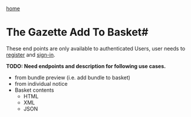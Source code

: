 [home](../home.md)
# The Gazette Add To Basket#


These end points are only available to authenticated Users, user needs  to [register](../authentication/registration.md) and [sign-in](../authentication/sign-in.md).

**TODO: Need endpoints and description for following use cases.**


  - from bundle preview (i.e. add bundle to basket)
  - from individual notice
- Basket contents
  - HTML
  - XML
  - JSON
